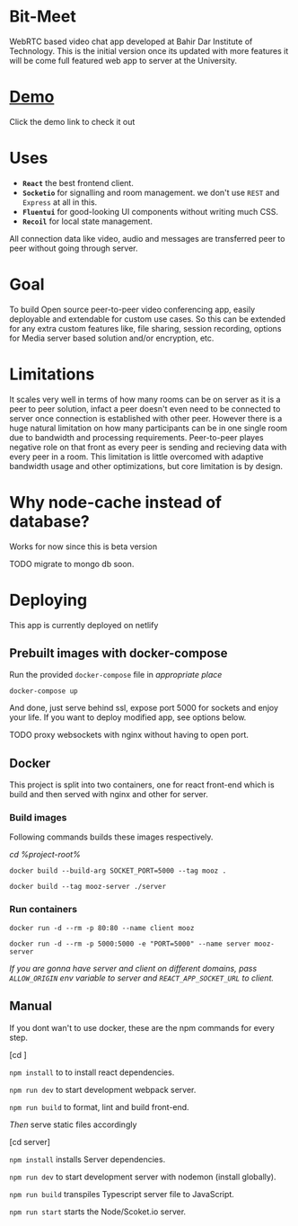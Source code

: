 # Bit-Meet

WebRTC based video chat app developed at Bahir Dar Institute of Technology.
This is the initial version once its updated with more features it will be come
full featured web app to server at the University.

# [Demo](https://mooz-app.netlify.app/)

Click the demo link to check it out

# Uses

-   **`React`** the best frontend client.
-   **`Socketio`** for signalling and room management. we don't use `REST` and `Express` at all in this.
-   **`Fluentui`** for good-looking UI components without writing much CSS.
-   **`Recoil`** for local state management.

All connection data like video, audio and messages are transferred peer to peer without going through server.

# Goal

To build Open source peer-to-peer video conferencing app, easily deployable and extendable for custom use cases. So this can be extended for any extra custom features like, file sharing, session recording, options for Media server based solution and/or encryption, etc.

# Limitations

It scales very well in terms of how many rooms can be on server as it is a peer to peer solution, infact a peer doesn't even need to be connected to server once connection is established with other peer. However there is a huge natural limitation on how many participants can be in one single room due to bandwidth and processing requirements. Peer-to-peer playes negative role on that front as every peer is sending and recieving data with every peer in a room. This limitation is little overcomed with adaptive bandwidth usage and other optimizations, but core limitation is by design.

# Why node-cache instead of database?

Works for now since this is beta version

TODO migrate to mongo db soon.

# Deploying

This app is currently deployed on netlify

## Prebuilt images with docker-compose

Run the provided `docker-compose` file in _appropriate place_

`docker-compose up`

And done, just serve behind ssl, expose port 5000 for sockets and enjoy your life. If you want to deploy modified app, see options below.

TODO proxy websockets with nginx without having to open port.

## Docker

This project is split into two containers, one for react front-end which is build and then served with nginx and other for server.

### Build images

Following commands builds these images respectively.

_cd %project-root%_

`docker build --build-arg SOCKET_PORT=5000 --tag mooz .`

`docker build --tag mooz-server ./server`

### Run containers

`docker run -d --rm -p 80:80 --name client mooz`

`docker run -d --rm -p 5000:5000 -e "PORT=5000" --name server mooz-server`

_If you are gonna have server and client on different domains, pass `ALLOW_ORIGIN` env variable to server and `REACT_APP_SOCKET_URL` to client._

## Manual

If you dont wan't to use docker, these are the npm commands for every step.

[cd <project-root>]

`npm install` to to install react dependencies.

`npm run dev` to start development webpack server.

`npm run build` to format, lint and build front-end.

_Then_ serve static files accordingly

[cd server]

`npm install` installs Server dependencies.

`npm run dev` to start development server with nodemon (install globally).

`npm run build` transpiles Typescript server file to JavaScript.

`npm run start` starts the Node/Scoket.io server.
